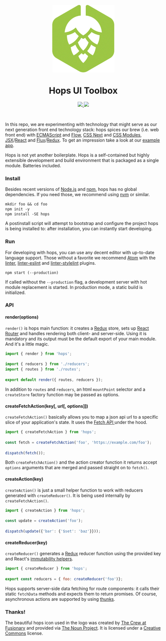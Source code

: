 
<p align="center">
  <img
    width="200"
    height="217"
    src="https://github.com/xing/hops/blob/master/logo.png?raw=true"
  />
</p>

<h1 align="center">Hops UI Toolbox</h1>

<p align="center">
  <a href="https://travis-ci.org/xing/hops">
    <img src="https://travis-ci.org/xing/hops.svg?branch=master">
  </a>
  <a href="https://david-dm.org/xing/hops">
    <img src="https://david-dm.org/xing/hops.svg">
  </a>
</p>
<p>&nbsp;</p>

In this repo, we are experimenting with technology that might serve as our next generation front end technology stack: hops spices our brew (i.e. web front end) with [ECMAScript](https://babeljs.io) and [Flow](http://flowtype.org), [CSS Next](http://cssnext.io) and [CSS Modules](https://github.com/css-modules/css-modules), [JSX](https://facebook.github.io/jsx/)/[React](https://facebook.github.io/react/) and [Flux](https://facebook.github.io/flux/)/[Redux](http://redux.js.org). To get an impression take a look at our [example app](https://github.com/xing/hops/tree/master/app).

Hops is not yet another boilerplate. Hops is a self-contained but highly extensible development and build environment that is packaged as a single module. Batteries included.

### Install

Besides recent versions of [Node.js](https://nodejs.org/en/) and [npm](https://www.npmjs.com), hops has no global dependencies. If you need those, we recommend using [nvm](https://github.com/creationix/nvm) or similar.

```
mkdir foo && cd foo
npm init -y
npm install -SE hops
```

A postinstall script will attempt to bootstrap and configure the project hops is being installed to: after installation, you can instantly start developing.

### Run

For developing with hops, you can use any decent editor with up-to-date language support. Those without a favorite we recommend [Atom](https://atom.io) with the [linter](https://atom.io/packages/linter), [linter-eslint](https://atom.io/packages/linter-eslint) and [linter-stylelint](https://atom.io/packages/linter-stylelint) plugins.

```
npm start (--production)
```

If called without the `--production` flag, a development server with hot module replacement is started. In production mode, a static build is initialized.

### API

#### render(options)

`render()` is hops main function: it creates a [Redux](https://github.com/reactjs/redux) store, sets up [React Router](https://github.com/reactjs/react-router) and handles rendering both client- and server-side. Using it is mandatory and its output must be the default export of your main module. And it's a little magic.

```javascript
import { render } from 'hops';

import { reducers } from './reducers';
import { routes } from './routes';

export default render({ routes, reducers });
```

In addition to `routes` and `reducers`, an html `mountPoint` selector and a `createStore` factory function may be passed as options.


#### createFetchAction(key[, url[, options]])

`createFetchAction()` basically allows you to map a json api url to a specific slice of your application's state. It uses the [Fetch API ](https://developer.mozilla.org/en-US/docs/Web/API/Fetch_API) under the hood.

```javascript
import { createFetchAction } from 'hops';

const fetch = createFetchAction('foo', 'https://example.com/foo');

dispatch(fetch());
```

Both `createFetchAction()` and the action creator function it returns accept `options` arguments that are merged and passed straight on to `fetch()`.


#### createAction(key)

`createAction()` is just a small helper function to work with reducers generated with `createReducer()`. It is being used internally by `createFetchAction()`.

```javascript
import { createAction } from 'hops';

const update = createAction('foo');

dispatch(update({'bar': {'$set': 'baz'}}));
```


#### createReducer(key)

`createReducer()` generates a [Redux](https://github.com/reactjs/redux) reducer function using the provided key and React's [immutability helpers](https://facebook.github.io/react/docs/update.html).

```javascript
import { createReducer } from 'hops';

export const reducers = { foo: createReducer('foo')};
```

Hops supports server-side data fetching for route components: it calls their static `fetchData` methods and expects them to return promises. Of course, asynchronous actions are supported by using [thunks](https://github.com/gaearon/redux-thunk).


### Thanks!

The beautiful hops icon used in the logo was created by [The Crew at Fusionary](https://thenounproject.com/fusionary/) and provided via [The Noun Project](https://thenounproject.com/term/hops/9254/). It is licensed under a [Creative Commons](http://creativecommons.org/licenses/by/3.0/us/) license.
